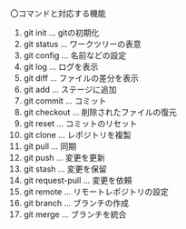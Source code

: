 〇コマンドと対応する機能
1. git init ... gitの初期化
2. git status ... ワークツリーの表意
3. git config ... 名前などの設定
4. git log ... ログを表示
5. git diff ... ファイルの差分を表示
6. git add ... ステージに追加
7. git commit ... コミット
8. git checkout ... 削除されたファイルの復元
9. git reset ... コミットのリセット
10. git clone ... レポジトリを複製
11. git pull ... 同期
12. git push ... 変更を更新
13. git stash ... 変更を保留
14. git request-pull ... 変更を依頼
15. git remote ... リモートレポジトリの設定
16. git branch ... ブランチの作成
17. git merge ... ブランチを統合